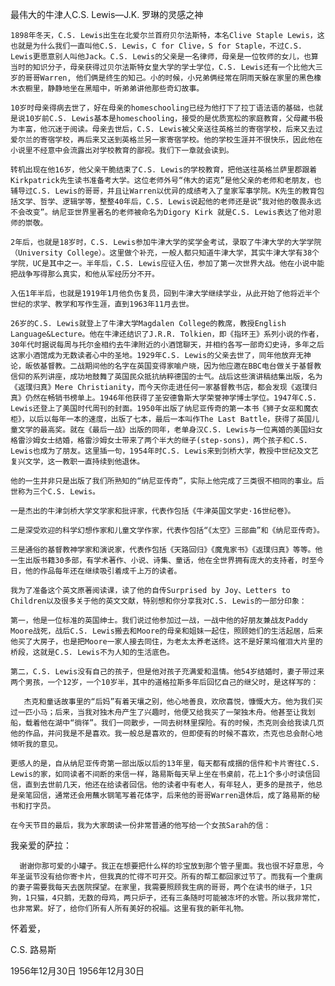 最伟大的牛津人C.S. Lewis—J.K. 罗琳的灵感之神

    1898年冬天，C.S. Lewis出生在北爱尔兰首府贝尔法斯特，本名Clive Staple Lewis，这也就是为什么我们一直叫他C.S. Lewis，C for Clive，S for Staple，不过C.S. Lewis更愿意别人叫他Jack。C.S. Lewis的父亲是一名律师，母亲是一位牧师的女儿，也算当时的知识分子，母亲获得过贝尔法斯特女皇大学的学士学位，C.S. Lewis还有一个比他大三岁的哥哥Warren, 他们俩是终生的知己。小的时候，小兄弟俩经常在阴雨天躲在家里的黑色橡木衣橱里，静静地坐在黑暗中，听弟弟讲他那些奇幻故事。

    10岁时母亲得病去世了，好在母亲的homeschooling已经为他打下了拉丁语法语的基础，也就是说10岁前C.S. Lewis基本是homeschooling，接受的是优质宽松的家庭教育，父母藏书极为丰富，他沉迷于阅读。母亲去世后，C.S. Lewis被父亲送往英格兰的寄宿学校，后来又去过爱尔兰的寄宿学校，再后来又送到英格兰另一家寄宿学校。他的学校生涯并不很快乐，因此他在小说里不经意中会流露出对学校教育的鄙视。我们下一章就会读到。

    转机出现在他16岁，他父亲干脆结束了C.S. Lewis的学校教育，把他送往英格兰萨里郡跟着Kirkpatrick先生读书准备考大学。这位老师外号“伟大的诺克”是他父亲的老师和老朋友，也辅导过C.S. Lewis的哥哥，并且让Warren以优异的成绩考入了皇家军事学院。K先生的教育包括文学、哲学、逻辑学等，整整40年后，C.S. Lewis说起他的老师还是说“我对他的敬畏永远不会改变”。纳尼亚世界里著名的老师被命名为Digory Kirk 就是C.S. Lewis表达了他对恩师的崇敬。

    2年后，也就是18岁时，C.S. Lewis参加牛津大学的奖学金考试，录取了牛津大学的大学学院（University College）。这里做个补充，一般人都只知道牛津大学，其实牛津大学有38个学院，UC是其中之一。半年后，C.S. Lewis应征入伍，参加了第一次世界大战。他在小说中能把战争写得那么真实，和他从军经历分不开。

    入伍1年半后，也就是1919年1月他负伤复员，回到牛津大学继续学业，从此开始了他将近半个世纪的求学、教学和写作生涯，直到1963年11月去世。

    26岁的C.S. Lewis就登上了牛津大学Magdalen College的教席，教授English Language&Lecture。他在牛津还结识了J.R.R. Tolkien，即《指环王》系列小说的作者，30年代时据说每周与托尔金相约去牛津附近的小酒馆聊天，并相约各写一部奇幻史诗，多年之后这家小酒馆成为无数读者心中的圣地。1929年C.S. Lewis的父亲去世了，同年他放弃无神论，皈依基督教。二战期间他的名字在英国变得家喻户晓，因为他应邀在BBC电台做关于基督教信仰的系列讲座，成功地鼓舞了英国民众抵抗纳粹德国的士气。战后这些演讲稿结集出版，名为《返璞归真》Mere Christianity，而今天你走进任何一家基督教书店，都会发现《返璞归真》仍然在畅销书榜单上。1946年他获得了圣安德鲁斯大学荣誉神学博士学位。1947年C.S. Lewis还登上了美国时代周刊的封面。1950年出版了纳尼亚传奇的第一本书《狮子女巫和魔衣柜》，以后以每年一本的速度，出版了七本，最后一本叫作The Last Battle，获得了英国儿童文学的最高奖。就在《最后一战》出版的同年，老单身汉C.S. Lewis与一位离婚的美国妇女格雷沙姆女士结婚，格雷沙姆女士带来了两个半大的继子(step-sons)，两个孩子和C.S. Lewis也成为了朋友。这里插一句，1954年时C.S. Lewis来到剑桥大学，教授中世纪及文艺复兴文学，这一教职一直持续到他退休。

    他的一生并非只是出版了我们所熟知的“纳尼亚传奇”，实际上他完成了三类很不相同的事业。后世称为三个C.S. Lewis。

    一是杰出的牛津剑桥大学文学家和批评家，代表作包括《牛津英国文学史·16世纪卷》。

    二是深受欢迎的科学幻想作家和儿童文学作家，代表作包括“《太空》三部曲”和《纳尼亚传奇》。

    三是通俗的基督教神学家和演说家，代表作包括《天路回归》《魔鬼家书》《返璞归真》等等。他一生出版书籍30多部，有学术著作、小说、诗集、童话，他在全世界拥有庞大的支持者，时至今日，他的作品每年还在继续吸引着成千上万的读者。

    我为了准备这个英文原著阅读课，读了他的自传Surprised by Joy、Letters to Children以及很多关于他的英文文献，特别想和你分享我对C.S. Lewis的一部分印象：

    第一，他是一位标准的英国绅士。我们说过他参加过一战，一战中他的好朋友兼战友Paddy Moore战死，战后C.S. Lewis搬去和Moore的母亲和姐妹一起住，照顾她们的生活起居，后来他买了大房子，也是把Moore一家人接去同住，为老太太养老送终。这不是好莱坞催泪大片里的桥段，这就是C.S. Lewis不为人知的生活底色。

    第二，C.S. Lewis没有自己的孩子，但是他对孩子充满爱和温情。他54岁结婚时，妻子带过来两个男孩，一个12岁，一个10岁半，其中的道格拉斯多年后回忆自己的继父时，是这样写的：

       杰克和童话故事里的“后妈”有着天壤之别，他心地善良，欢欣喜悦，慷慨大方。他为我们买过一匹小马；后来，当我对独木舟产生了兴趣时，他便又给我买了一架独木舟。他甚至让我划船，载着他在湖中“徜徉”。我们一同散步，一同去树林里探险。有的时候，杰克则会给我读几页他的作品，并问我是不是喜欢。我一般总是喜欢的，但即使有的时候不喜欢，杰克也总会耐心地倾听我的意见。

    更感人的是，自从纳尼亚传奇第一部出版以后的13年里，每天都有成捆的信件和卡片寄往C.S. Lewis的家，如同读者不间断的来信一样，路易斯每天早上坐在书桌前，花上1个多小时读信回信，直到去世前几天，他还在给读者回信。他的读者中有老人，有年轻人，更多的是孩子，他总是亲笔回信，通常还会用蘸水钢笔写着花体字，后来他的哥哥Warren退休后，成了路易斯的秘书和打字员。

    在今天节目的最后，我为大家朗读一份非常普通的他写给一个女孩Sarah的信：

我亲爱的萨拉：

      谢谢你那可爱的小罐子。我正在想要把什么样的珍宝放到那个管子里面。我也很不好意思，今年圣诞节没有给你寄卡片，但我真的忙得不可开交。所有的帮工都回家过节了。而我有一个重病的妻子需要我每天去医院探望。在家里，我需要照顾我生病的哥哥，两个在读书的继子，1只狗，1只猫，4只鹅，无数的母鸡，两只炉子，还有三条随时可能被冻坏的水管。所以我非常忙，也非常累。好了，给你们所有人所有美好的祝福。这里有我的新年礼物。

 怀着爱，

 C.S. 路易斯

1956年12月30日
                                                                           1956年12月30日
